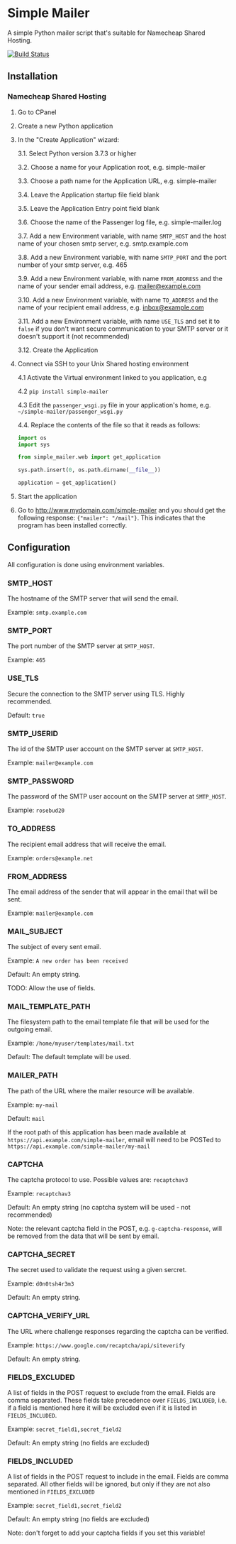 # Simple Mailer
A simple Python mailer script that's suitable for Namecheap Shared Hosting.

[![Build Status](https://travis-ci.com/zedr/simple-mailer.svg?branch=master)](https://travis-ci.com/zedr/simple-mailer)

## Installation

### Namecheap Shared Hosting

1. Go to CPanel

2. Create a new Python application

3. In the "Create Application" wizard:

    3.1. Select Python version 3.7.3 or higher

    3.2. Choose a name for your Application root, e.g. simple-mailer

    3.3. Choose a path name for the Application URL, e.g. simple-mailer

    3.4. Leave the Application startup file field blank

    3.5. Leave the Application Entry point field blank

    3.6. Choose the name of the Passenger log file, e.g. simple-mailer.log

    3.7. Add a new Environment variable, with name `SMTP_HOST` and the host name of your chosen smtp server, e.g. smtp.example.com

    3.8. Add a new Environment variable, with name `SMTP_PORT` and the port number of your smtp server, e.g. 465

    3.9. Add a new Environment variable, with name `FROM_ADDRESS` and the name of your sender email address, e.g. mailer@example.com
    
    3.10. Add a new Environment variable, with name `TO_ADDRESS` and the name of your recipient email address, e.g. inbox@example.com

    3.11. Add a new Environment variable, with name `USE_TLS` and set it to `false` if you don't want secure communication to your SMTP server or it doesn't support it (not recommended) 

    3.12. Create the Application 

4. Connect via SSH to your Unix Shared hosting environment
    
    4.1 Activate the Virtual environment linked to you application, e.g
    
    4.2 `pip install simple-mailer`

    4.3 Edit the `passenger_wsgi.py` file in your application's home, e.g. `~/simple-mailer/passenger_wsgi.py`

    4.4. Replace the contents of the file so that it reads as follows:
    ```python
    import os
    import sys

    from simple_mailer.web import get_application

    sys.path.insert(0, os.path.dirname(__file__))

    application = get_application()
    ```
5. Start the application

6. Go to http://www.mydomain.com/simple-mailer and you should get the following response: `{"mailer": "/mail"}`. This indicates that the program has been installed correctly.

## Configuration

All configuration is done using environment variables.

### SMTP_HOST

The hostname of the SMTP server that will send the email.

Example: `smtp.example.com`

### SMTP_PORT

The port number of the SMTP server at `SMTP_HOST`.

Example: `465`

### USE_TLS

Secure the connection to the SMTP server using TLS. Highly recommended.

Default: `true`

### SMTP_USERID

The id of the SMTP user account on the SMTP server at `SMTP_HOST`.

Example: `mailer@example.com`

### SMTP_PASSWORD

The password of the SMTP user account on the SMTP server at `SMTP_HOST`.

Example: `rosebud20`

### TO_ADDRESS

The recipient email address that will receive the email.

Example: `orders@example.net`

### FROM_ADDRESS

The email address of the sender that will appear in the email that will 
be sent.

Example: `mailer@example.com`

### MAIL_SUBJECT

The subject of every sent email.

Example: `A new order has been received`

Default: An empty string.

TODO: Allow the use of fields.

### MAIL_TEMPLATE_PATH

The filesystem path to the email template file that will be used for the 
outgoing email.

Example: `/home/myuser/templates/mail.txt`

Default: The default template will be used.

### MAILER_PATH

The path of the URL where the mailer resource will be available.

Example: `my-mail`

Default: `mail`

If the root path of this application has been made available at 
`https://api.example.com/simple-mailer`, email will need to be POSTed to
`https://api.example.com/simple-mailer/my-mail`

### CAPTCHA

The captcha protocol to use. Possible values are: `recaptchav3`

Example: `recaptchav3`

Default: An empty string (no captcha system will be used - not recommended)

Note: the relevant captcha field in the POST, e.g. `g-captcha-response`, will
be removed from the data that will be sent by email.

### CAPTCHA_SECRET

The secret used to validate the request using a given sercret.

Example: `d0n0tsh4r3m3`

Default: An empty string.

### CAPTCHA_VERIFY_URL

The URL where challenge responses regarding the captcha can be verified.

Example: `https://www.google.com/recaptcha/api/siteverify`

Default: An empty string.

### FIELDS_EXCLUDED

A list of fields in the POST request to exclude from the email. Fields are
comma separated. These fields take precedence over `FIELDS_INCLUDED`, i.e. if
a field is mentioned here it will be excluded even if it is listed in
`FIELDS_INCLUDED`.

Example: `secret_field1,secret_field2`

Default: An empty string (no fields are excluded)

### FIELDS_INCLUDED

A list of fields in the POST request to include in the email. Fields are
comma separated. All other fields will be ignored, but only if they are not 
also mentioned in `FIELDS_EXCLUDED`

Example: `secret_field1,secret_field2`

Default: An empty string (no fields are excluded)

Note: don't forget to add your captcha fields if you set this variable!


